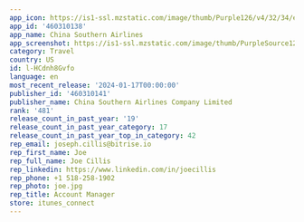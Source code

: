 ```yaml
---
app_icon: https://is1-ssl.mzstatic.com/image/thumb/Purple126/v4/32/34/e6/3234e600-32df-5e61-3ae9-70fd55c8790a/AppIcon-0-0-1x_U007emarketing-0-5-0-0-85-220.png/1024x1024bb.png
app_id: '460310138'
app_name: China Southern Airlines
app_screenshot: https://is1-ssl.mzstatic.com/image/thumb/PurpleSource126/v4/6c/dc/0b/6cdc0b79-9522-ae1d-2857-7fa153117c1d/3019a0ad-00eb-4e1f-867f-fd1f16b921e0_1.jpg/1284x2778bb.png
category: Travel
country: US
id: l-HCdnh8Gvfo
language: en
most_recent_release: '2024-01-17T00:00:00'
publisher_id: '460310141'
publisher_name: China Southern Airlines Company Limited
rank: '481'
release_count_in_past_year: '19'
release_count_in_past_year_category: 17
release_count_in_past_year_top_in_category: 42
rep_email: joseph.cillis@bitrise.io
rep_first_name: Joe
rep_full_name: Joe Cillis
rep_linkedin: https://www.linkedin.com/in/joecillis
rep_phone: +1 518-258-1902
rep_photo: joe.jpg
rep_title: Account Manager
store: itunes_connect
---
```

